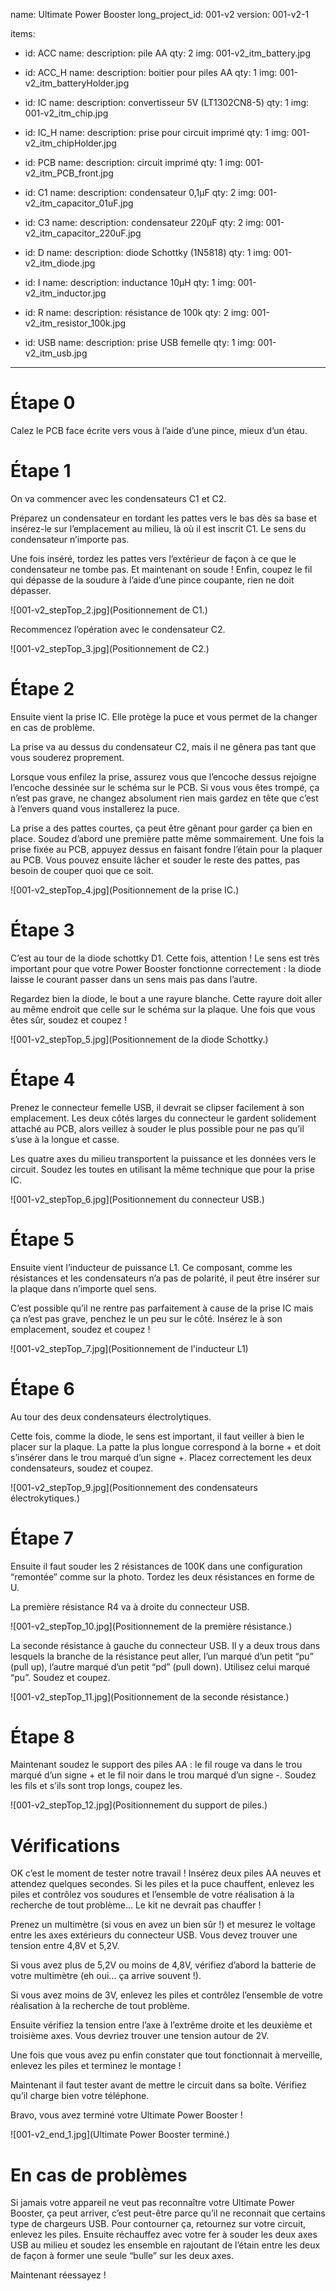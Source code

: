 name: Ultimate Power Booster
long_project_id: 001-v2
version: 001-v2-1

items:
  - id: ACC
    name:
    description: pile AA
    qty: 2
    img: 001-v2_itm_battery.jpg

  - id: ACC_H
    name:
    description: boitier pour piles AA
    qty: 1
    img: 001-v2_itm_batteryHolder.jpg
    
  - id: IC 
    name:
    description: convertisseur 5V (LT1302CN8-5)
    qty: 1
    img: 001-v2_itm_chip.jpg

  - id: IC_H
    name:
    description: prise pour circuit imprimé
    qty: 1
    img: 001-v2_itm_chipHolder.jpg

  - id: PCB
    name:
    description: circuit imprimé
    qty: 1
    img: 001-v2_itm_PCB_front.jpg

  - id: C1
    name:
    description: condensateur 0,1µF
    qty: 2
    img: 001-v2_itm_capacitor_01uF.jpg

  - id: C3
    name:
    description: condensateur 220µF
    qty: 2
    img: 001-v2_itm_capacitor_220uF.jpg

  - id: D
    name:
    description: diode Schottky (1N5818)
    qty: 1
    img: 001-v2_itm_diode.jpg

  - id: I
    name:
    description: inductance 10µH
    qty: 1
    img: 001-v2_itm_inductor.jpg

  - id: R
    name:
    description: résistance de 100k
    qty: 2
    img: 001-v2_itm_resistor_100k.jpg

  - id: USB
    name:
    description: prise USB femelle
    qty: 1
    img: 001-v2_itm_usb.jpg

---

# Étape 0

Calez le PCB face écrite vers vous à l’aide d’une pince, mieux d’un
étau.

# Étape 1

On va commencer avec les condensateurs C1 et C2.

Préparez un condensateur en tordant les pattes vers le bas dès sa base
et insérez-le sur l’emplacement au milieu, là où il est inscrit C1. Le
sens du condensateur n’importe pas.

Une fois inséré, tordez les pattes vers l’extérieur de façon à ce que le
condensateur ne tombe pas. Et maintenant on soude ! Enfin, coupez le fil
qui dépasse de la soudure à l’aide d’une pince coupante, rien ne doit
dépasser.

![001-v2_stepTop_2.jpg](Positionnement de C1.)

Recommencez l’opération avec le condensateur C2.

![001-v2_stepTop_3.jpg](Positionnement de C2.)

# Étape 2

Ensuite vient la prise IC. Elle protège la puce et vous permet de la
changer en cas de problème.

La prise va au dessus du condensateur C2, mais il ne gênera pas tant que
vous souderez proprement.

Lorsque vous enfilez la prise, assurez vous que l’encoche dessus
rejoigne l’encoche dessinée sur le schéma sur le PCB. Si vous vous êtes
trompé, ça n’est pas grave, ne changez absolument rien mais gardez en
tête que c’est à l’envers quand vous installerez la puce.

La prise a des pattes courtes, ça peut être gênant pour garder ça bien
en place. Soudez d’abord une première patte même sommairement. Une fois
la prise fixée au PCB, appuyez dessus en faisant fondre l’étain pour la
plaquer au PCB. Vous pouvez ensuite lâcher et souder le reste des
pattes, pas besoin de couper quoi que ce soit.

![001-v2_stepTop_4.jpg](Positionnement de la prise IC.)

# Étape 3

C’est au tour de la diode schottky D1. Cette fois, attention ! Le sens
est très important pour que votre Power Booster fonctionne correctement
: la diode laisse le courant passer dans un sens mais pas dans l’autre.

Regardez bien la diode, le bout a une rayure blanche. Cette rayure doit
aller au même endroit que celle sur le schéma sur la plaque. Une fois
que vous êtes sûr, soudez et coupez !

![001-v2_stepTop_5.jpg](Positionnement de la diode Schottky.)

# Étape 4

Prenez le connecteur femelle USB, il devrait se clipser facilement à son
emplacement. Les deux côtés larges du connecteur le gardent solidement
attaché au PCB, alors veillez à souder le plus possible pour ne pas
qu’il s’use à la longue et casse.

Les quatre axes du milieu transportent la puissance et les données vers
le circuit. Soudez les toutes en utilisant la même technique que pour la
prise IC.

![001-v2_stepTop_6.jpg](Positionnement du connecteur USB.)

# Étape 5

Ensuite vient l’inducteur de puissance L1. Ce composant, comme les
résistances et les condensateurs n’a pas de polarité, il peut être
insérer sur la plaque dans n’importe quel sens.

C’est possible qu’il ne rentre pas parfaitement à cause de la prise IC
mais ça n’est pas grave, penchez le un peu sur le côté. Insérez le à son
emplacement, soudez et coupez !

![001-v2_stepTop_7.jpg](Positionnement de l'inducteur L1)

# Étape 6

Au tour des deux condensateurs électrolytiques.

Cette fois, comme la diode, le sens est important, il faut veiller à
bien le placer sur la plaque. La patte la plus longue correspond à la
borne + et doit s’insérer dans le trou marqué d’un signe +. Placez
correctement les deux condensateurs, soudez et coupez.

![001-v2_stepTop_9.jpg](Positionnement des condensateurs
électrokytiques.)

# Étape 7

Ensuite il faut souder les 2 résistances de 100K dans une configuration
“remontée” comme sur la photo. Tordez les deux résistances en forme de
U.

La première résistance R4 va à droite du connecteur USB.

![001-v2_stepTop_10.jpg](Positionnement de la première résistance.)

La seconde résistance à gauche du connecteur USB. Il y a deux trous dans
lesquels la branche de la résistance peut aller, l’un marqué d’un petit
“pu” (pull up), l’autre marqué d’un petit “pd” (pull down). Utilisez
celui marqué “pu”. Soudez et coupez.

![001-v2_stepTop_11.jpg](Positionnement de la seconde résistance.)

# Étape 8

Maintenant soudez le support des piles AA : le fil rouge va dans le trou
marqué d’un signe + et le fil noir dans le trou marqué d’un signe -.
Soudez les fils et s’ils sont trop longs, coupez les.

![001-v2_stepTop_12.jpg](Positionnement du support de piles.)

# Vérifications

OK c’est le moment de tester notre travail ! Insérez deux piles AA
neuves et attendez quelques secondes. Si les piles et la puce chauffent,
enlevez les piles et contrôlez vos soudures et l’ensemble de votre
réalisation à la recherche de tout problème… Le kit ne devrait pas
chauffer !

Prenez un multimètre (si vous en avez un bien sûr !) et mesurez le
voltage entre les axes extérieurs du connecteur USB. Vous devez trouver
une tension entre 4,8V et 5,2V.

Si vous avez plus de 5,2V ou moins de 4,8V, vérifiez d’abord la batterie
de votre multimètre (eh oui… ça arrive souvent !).

Si vous avez moins de 3V, enlevez les piles et contrôlez l’ensemble de
votre réalisation à la recherche de tout problème.

Ensuite vérifiez la tension entre l’axe à l’extrême droite et les
deuxième et troisième axes. Vous devriez trouver une tension autour de
2V.

Une fois que vous avez pu enfin constater que tout fonctionnait à
merveille, enlevez les piles et terminez le montage !

Maintenant il faut tester avant de mettre le circuit dans sa boîte.
Vérifiez qu’il charge bien votre téléphone.

Bravo, vous avez terminé votre Ultimate Power Booster !

![001-v2_end_1.jpg](Ultimate Power Booster terminé.)

# En cas de problèmes

Si jamais votre appareil ne veut pas reconnaître votre Ultimate Power
Booster, ça peut arriver, c’est peut-être parce qu’il ne reconnait que
certains type de chargeurs USB. Pour contourner ça, retournez sur votre
circuit, enlevez les piles. Ensuite réchauffez avec votre fer à souder
les deux axes USB au milieu et soudez les ensemble en rajoutant de
l’étain entre les deux de façon à former une seule “bulle” sur les deux
axes.

Maintenant réessayez !
